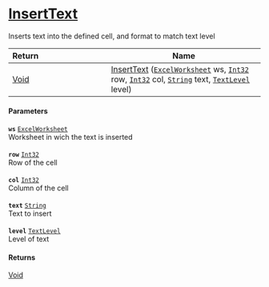 # [InsertText](./ExcelHelper--InsertText.md)

Inserts text into the defined cell, and format to match text level

| <span>Return&nbsp;&nbsp;&nbsp;&nbsp;&nbsp;&nbsp;&nbsp;&nbsp;&nbsp;&nbsp;&nbsp;&nbsp;&nbsp;&nbsp;&nbsp;&nbsp;&nbsp;&nbsp;&nbsp;&nbsp;&nbsp;&nbsp;&nbsp;&nbsp;&nbsp;&nbsp;&nbsp;&nbsp;&nbsp;&nbsp;</span> | Name | 
| --- | --- | 
| [Void](https://docs.microsoft.com/en-us/dotnet/api/System.Void) | [InsertText](./ExcelHelper--InsertText.md) ([`ExcelWorksheet`](./ExcelHelper--InsertText.md) ws, [`Int32`](https://docs.microsoft.com/en-us/dotnet/api/System.Int32) row, [`Int32`](https://docs.microsoft.com/en-us/dotnet/api/System.Int32) col, [`String`](https://docs.microsoft.com/en-us/dotnet/api/System.String) text, [`TextLevel`](./../Excel/TextLevel.md) level) | 


#### Parameters
**`ws`**  [`ExcelWorksheet`](./ExcelHelper--InsertText.md)<br>Worksheet in wich the text is inserted<br><br>**`row`**  [`Int32`](https://docs.microsoft.com/en-us/dotnet/api/System.Int32)<br>Row of the cell<br><br>**`col`**  [`Int32`](https://docs.microsoft.com/en-us/dotnet/api/System.Int32)<br>Column of the cell<br><br>**`text`**  [`String`](https://docs.microsoft.com/en-us/dotnet/api/System.String)<br>Text to insert<br><br>**`level`**  [`TextLevel`](./../Excel/TextLevel.md)<br>Level of text
#### Returns
[Void](https://docs.microsoft.com/en-us/dotnet/api/System.Void)<br>
